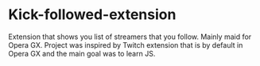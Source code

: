 # Kick-followed-extension
Extension that shows you list of streamers that you follow. Mainly maid for Opera GX. 
Project was inspired by Twitch extension that is by default in Opera GX and the main goal was to learn JS.
